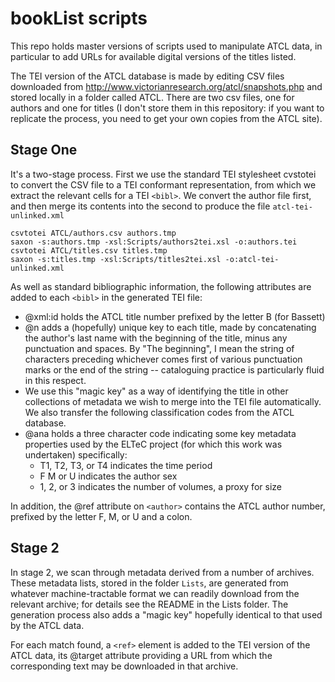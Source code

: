 # bookList scripts

This repo holds master versions of scripts used to manipulate ATCL data, in particular to add URLs for available digital versions of the titles listed.

The TEI version of the ATCL database is made by editing  CSV files downloaded from http://www.victorianresearch.org/atcl/snapshots.php and stored locally in a folder called ATCL. There are two csv files, one for authors and one for titles (I don't store them in this repository: if you want to replicate the process, you need to get your own copies from the ATCL site).

## Stage One

It's a two-stage process. First we use the standard TEI stylesheet cvstotei to convert the CSV file to a TEI conformant representation, from which we extract the relevant cells for a TEI `<bibl>`.  We convert the author file first, and then merge its contents into the second to produce the file `atcl-tei-unlinked.xml`
~~~~
csvtotei ATCL/authors.csv authors.tmp
saxon -s:authors.tmp -xsl:Scripts/authors2tei.xsl -o:authors.tei
csvtotei ATCL/titles.csv titles.tmp
saxon -s:titles.tmp -xsl:Scripts/titles2tei.xsl -o:atcl-tei-unlinked.xml
~~~~

As well as standard bibliographic information, the following attributes are added to each `<bibl>` in the generated TEI file:
 - @xml:id holds the ATCL title number prefixed by the letter B (for Bassett)
 - @n adds a (hopefully) unique key to each title, made by concatenating the author's last name with the beginning of the title,  minus any punctuation and spaces. By "The beginning", I mean the string of characters preceding whichever comes first of various punctuation marks or the end of the string -- cataloguing practice is particularly fluid in this respect.
 - We use this "magic key" as a way of identifying the title in other collections of metadata we wish to merge into the TEI file automatically. We also transfer the following classification codes from the ATCL database.
 - @ana holds a three character code indicating some key metadata properties used by the ELTeC project (for which this work was undertaken) specifically:
   - T1, T2, T3, or T4 indicates the time period
   - F M or U indicates the author sex
   - 1, 2, or 3 indicates the number of volumes, a proxy for size
  
In addition, the @ref attribute on `<author>` contains the ATCL author number, prefixed by the letter F, M, or U and a colon. 

## Stage 2

In stage 2, we scan through metadata derived from a number of archives. These metadata lists, stored in the folder `Lists`, are generated from whatever machine-tractable format we can readily download from the relevant archive; for details see the README in the Lists folder. The generation process also adds a "magic key" hopefully identical to that used by the ATCL data. 

For each match found, a `<ref>` element is added to the TEI version of the ATCL data, its @target attribute providing a URL from which the corresponding text may be downloaded in that archive.
